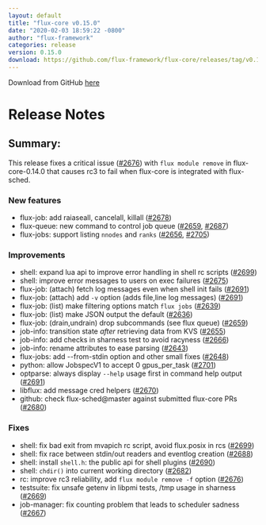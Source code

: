 ```yaml
---
layout: default
title: "flux-core v0.15.0"
date: "2020-02-03 18:59:22 -0800"
author: "flux-framework"
categories: release
version: 0.15.0
download: https://github.com/flux-framework/flux-core/releases/tag/v0.15.0
---
```


Download from GitHub [here](https://github.com/flux-framework/flux-core/releases/tag/v0.15.0)

# Release Notes

## Summary:

This release fixes a critical issue ([#2676](https://github.com/flux-framework/flux-core/issues/2676)) with `flux module remove` in
flux-core-0.14.0 that causes rc3 to fail when flux-core is integrated
with flux-sched.

### New features

 * flux-job: add raiaseall, cancelall, killall ([#2678](https://github.com/flux-framework/flux-core/issues/2678))
 * flux-queue: new command to control job queue ([#2659](https://github.com/flux-framework/flux-core/issues/2659), [#2687](https://github.com/flux-framework/flux-core/issues/2687))
 * flux-jobs: support listing `nnodes` and `ranks` ([#2656](https://github.com/flux-framework/flux-core/issues/2656), [#2705](https://github.com/flux-framework/flux-core/issues/2705))

### Improvements

 * shell: expand lua api to improve error handling in shell rc scripts ([#2699](https://github.com/flux-framework/flux-core/issues/2699))
 * shell: improve error messages to users on exec failures ([#2675](https://github.com/flux-framework/flux-core/issues/2675))
 * flux-job: (attach) fetch log messages even when shell init fails ([#2691](https://github.com/flux-framework/flux-core/issues/2691))
 * flux-job: (attach) add `-v` option (adds file,line log messages) ([#2691](https://github.com/flux-framework/flux-core/issues/2691))
 * flux-job: (list) make filtering options match `flux jobs` ([#2639](https://github.com/flux-framework/flux-core/issues/2639))
 * flux-job: (list) make JSON output the default ([#2636](https://github.com/flux-framework/flux-core/issues/2636))
 * flux-job: (drain,undrain) drop subcommands (see flux queue) ([#2659](https://github.com/flux-framework/flux-core/issues/2659))
 * job-info: transition state _after_ retrieving data from KVS ([#2655](https://github.com/flux-framework/flux-core/issues/2655))
 * job-info: add checks in sharness test to avoid racyness ([#2666](https://github.com/flux-framework/flux-core/issues/2666))
 * job-info: rename attributes to ease parsing ([#2643](https://github.com/flux-framework/flux-core/issues/2643))
 * flux-jobs: add --from-stdin option and other small fixes ([#2648](https://github.com/flux-framework/flux-core/issues/2648))
 * python: allow JobspecV1 to accept 0 gpus_per_task ([#2701](https://github.com/flux-framework/flux-core/issues/2701))
 * optparse: always display `--help` usage first in command help output ([#2691](https://github.com/flux-framework/flux-core/issues/2691))
 * libflux: add message cred helpers ([#2670](https://github.com/flux-framework/flux-core/issues/2670))
 * github: check flux-sched@master against submitted flux-core PRs ([#2680](https://github.com/flux-framework/flux-core/issues/2680))

### Fixes

 * shell: fix bad exit from mvapich rc script, avoid flux.posix in rcs ([#2699](https://github.com/flux-framework/flux-core/issues/2699))
 * shell: fix race between stdin/out readers and eventlog creation ([#2688](https://github.com/flux-framework/flux-core/issues/2688))
 * shell: install `shell.h`: the public api for shell plugins ([#2690](https://github.com/flux-framework/flux-core/issues/2690))
 * shell: `chdir()` into current working directory ([#2682](https://github.com/flux-framework/flux-core/issues/2682))
 * rc: improve rc3 reliability, add `flux module remove -f` option  ([#2676](https://github.com/flux-framework/flux-core/issues/2676))
 * testsuite: fix unsafe getenv in libpmi tests, /tmp usage in sharness ([#2669](https://github.com/flux-framework/flux-core/issues/2669))
 * job-manager: fix counting problem that leads to scheduler sadness ([#2667](https://github.com/flux-framework/flux-core/issues/2667))


